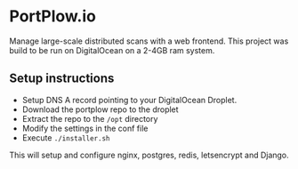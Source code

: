 # PortPlow.io

Manage large-scale distributed scans with a web frontend.  This project was build to be
run on DigitalOcean on a 2-4GB ram system.

## Setup instructions
  - Setup DNS A record pointing to your DigitalOcean Droplet.
  - Download the portplow repo to the droplet
  - Extract the repo to the `/opt` directory
  - Modify the settings in the conf file
  - Execute `./installer.sh`

This will setup and configure nginx, postgres, redis, letsencrypt and Django.
